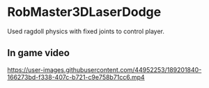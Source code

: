 # RobMaster3DLaserDodge
Used ragdoll physics with fixed joints to control player.

## In game video


https://user-images.githubusercontent.com/44952253/189201840-166273bd-f338-407c-b721-c9e758b71cc6.mp4

